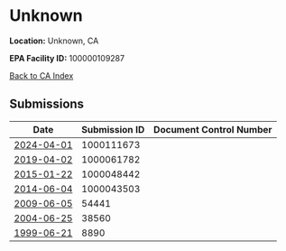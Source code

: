 # Unknown

**Location:** Unknown, CA

**EPA Facility ID:** 100000109287

[Back to CA Index](../../index.md)

## Submissions

| Date | Submission ID | Document Control Number |
|------|--------------|-------------------------|
| [2024-04-01](submissions/1000111673.md) | 1000111673 |  |
| [2019-04-02](submissions/1000061782.md) | 1000061782 |  |
| [2015-01-22](submissions/1000048442.md) | 1000048442 |  |
| [2014-06-04](submissions/1000043503.md) | 1000043503 |  |
| [2009-06-05](submissions/54441.md) | 54441 |  |
| [2004-06-25](submissions/38560.md) | 38560 |  |
| [1999-06-21](submissions/8890.md) | 8890 |  |

